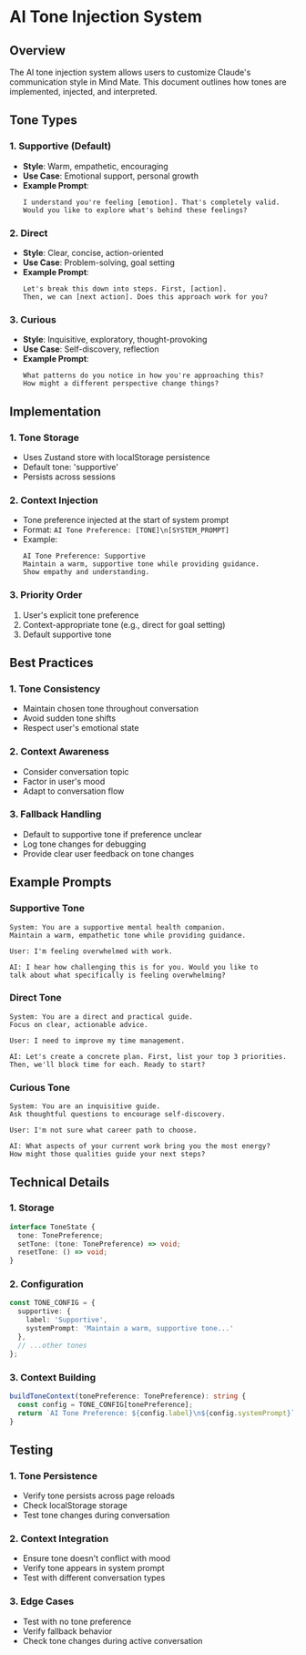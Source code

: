 # AI Tone Injection System

## Overview
The AI tone injection system allows users to customize Claude's communication style in Mind Mate. This document outlines how tones are implemented, injected, and interpreted.

## Tone Types

### 1. Supportive (Default)
- **Style**: Warm, empathetic, encouraging
- **Use Case**: Emotional support, personal growth
- **Example Prompt**:
  ```
  I understand you're feeling [emotion]. That's completely valid. 
  Would you like to explore what's behind these feelings?
  ```

### 2. Direct
- **Style**: Clear, concise, action-oriented
- **Use Case**: Problem-solving, goal setting
- **Example Prompt**:
  ```
  Let's break this down into steps. First, [action]. 
  Then, we can [next action]. Does this approach work for you?
  ```

### 3. Curious
- **Style**: Inquisitive, exploratory, thought-provoking
- **Use Case**: Self-discovery, reflection
- **Example Prompt**:
  ```
  What patterns do you notice in how you're approaching this?
  How might a different perspective change things?
  ```

## Implementation

### 1. Tone Storage
- Uses Zustand store with localStorage persistence
- Default tone: 'supportive'
- Persists across sessions

### 2. Context Injection
- Tone preference injected at the start of system prompt
- Format: `AI Tone Preference: [TONE]\n[SYSTEM_PROMPT]`
- Example:
  ```
  AI Tone Preference: Supportive
  Maintain a warm, supportive tone while providing guidance. 
  Show empathy and understanding.
  ```

### 3. Priority Order
1. User's explicit tone preference
2. Context-appropriate tone (e.g., direct for goal setting)
3. Default supportive tone

## Best Practices

### 1. Tone Consistency
- Maintain chosen tone throughout conversation
- Avoid sudden tone shifts
- Respect user's emotional state

### 2. Context Awareness
- Consider conversation topic
- Factor in user's mood
- Adapt to conversation flow

### 3. Fallback Handling
- Default to supportive tone if preference unclear
- Log tone changes for debugging
- Provide clear user feedback on tone changes

## Example Prompts

### Supportive Tone
```
System: You are a supportive mental health companion. 
Maintain a warm, empathetic tone while providing guidance.

User: I'm feeling overwhelmed with work.

AI: I hear how challenging this is for you. Would you like to 
talk about what specifically is feeling overwhelming?
```

### Direct Tone
```
System: You are a direct and practical guide. 
Focus on clear, actionable advice.

User: I need to improve my time management.

AI: Let's create a concrete plan. First, list your top 3 priorities. 
Then, we'll block time for each. Ready to start?
```

### Curious Tone
```
System: You are an inquisitive guide. 
Ask thoughtful questions to encourage self-discovery.

User: I'm not sure what career path to choose.

AI: What aspects of your current work bring you the most energy? 
How might those qualities guide your next steps?
```

## Technical Details

### 1. Storage
```typescript
interface ToneState {
  tone: TonePreference;
  setTone: (tone: TonePreference) => void;
  resetTone: () => void;
}
```

### 2. Configuration
```typescript
const TONE_CONFIG = {
  supportive: {
    label: 'Supportive',
    systemPrompt: 'Maintain a warm, supportive tone...'
  },
  // ...other tones
};
```

### 3. Context Building
```typescript
buildToneContext(tonePreference: TonePreference): string {
  const config = TONE_CONFIG[tonePreference];
  return `AI Tone Preference: ${config.label}\n${config.systemPrompt}`;
}
```

## Testing

### 1. Tone Persistence
- Verify tone persists across page reloads
- Check localStorage storage
- Test tone changes during conversation

### 2. Context Integration
- Ensure tone doesn't conflict with mood
- Verify tone appears in system prompt
- Test with different conversation types

### 3. Edge Cases
- Test with no tone preference
- Verify fallback behavior
- Check tone changes during active conversation 